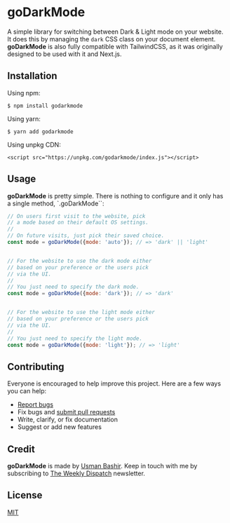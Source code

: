 # goDarkMode

A simple library for switching between Dark & Light mode on your website. It does this by managing the `dark` CSS class on your document element. **goDarkMode** is also fully compatible with TailwindCSS, as it was originally designed to be used with it and Next.js.

## Installation

Using npm:

```
$ npm install godarkmode
```

Using yarn:

```
$ yarn add godarkmode
```

Using unpkg CDN:
```
<script src="https://unpkg.com/godarkmode/index.js"></script>
```

## Usage

**goDarkMode** is pretty simple. There is nothing to configure and it only has a single
method, `.goDarkMode``:

```JavaScript
// On users first visit to the website, pick
// a mode based on their default OS settings.
//
// On future visits, just pick their saved choice.
const mode = goDarkMode({mode: 'auto'}); // => 'dark' || 'light'


// For the website to use the dark mode either
// based on your preference or the users pick
// via the UI.
//
// You just need to specify the dark mode.
const mode = goDarkMode({mode: 'dark'}); // => 'dark'


// For the website to use the light mode either
// based on your preference or the users pick
// via the UI.
//
// You just need to specify the light mode.
const mode = goDarkMode({mode: 'light'}); // => 'light'
```

## Contributing

Everyone is encouraged to help improve this project. Here are a few ways you can help:

- [Report bugs](https://github.com/usmanbashir/godarkmode/issues)
- Fix bugs and [submit pull requests](https://github.com/usmanbashir/godarkmode/pulls)
- Write, clarify, or fix documentation
- Suggest or add new features

## Credit

**goDarkMode** is made by [Usman Bashir](https://usmanbashir.com). Keep in touch with me by subscribing to [The Weekly Dispatch](https://twd.usm.io/) newsletter.

## License

[MIT](./LICENSE.txt)
